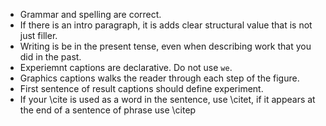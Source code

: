 - Grammar and spelling are correct.
- If there is an intro paragraph, it is adds clear structural value that is not just filler.
- Writing is be in the present tense, even when describing work that you did in the past.
- Experiemnt captions are declarative. Do not use `we`.
- Graphics captions walks the reader through each step of the figure.
- First sentence of result captions should define experiment.
- If your \cite is used as a word in the sentence, use \citet, if it appears at the end of a sentence of phrase use \citep
